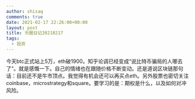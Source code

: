 ```yaml
---
author: shisaq
comments: true
date: 2021-02-17 22:26:00+00:00
layout: post
title: 币圈日记20210217
tags:
  - 投资
---
```


今天btc正式站上5万，eth破1900。知乎论调已经变成“说比特币骗局的人哪去了”。就是感慨一下。自己的情绪也在跟随价格不断变动。还是道说区块链那句话：目前还不是牛市顶点。我觉得有机会还可以再买点eth。另外股票也密切关注coinbase，microstrategy和square。要学习的是：期权是什么，以及如何对冲风险。